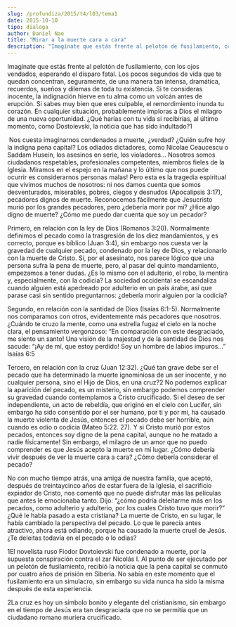 ```yaml
---
slug: /profundiza/2015/t4/l03/tema1
date: 2015-10-10
tipo: dialoga
author: Daniel Nae
title: "Mirar a la muerte cara a cara"
description: "Imagínate que estás frente al pelotón de fusilamiento, con los ojos vendados,  esperando el disparo fatal. Los pocos segundos de vida que te quedan  concentran, seguramente, de una manera tan intensa, dramática, recuerdos,  sueños y dilemas de toda tu existencia. Si te conside..."
---
```


Imagínate que estás frente al pelotón de fusilamiento, con los ojos vendados, esperando el disparo fatal. Los pocos segundos de vida que te quedan concentran, seguramente, de una manera tan intensa, dramática, recuerdos, sueños y dilemas de toda tu existencia. Si te consideras inocente, la indignación hierve en tu alma como un volcán antes de erupción. Si sabes muy bien que eres culpable, el remordimiento inunda tu corazón. En cualquier situación, probablemente imploras a Dios el milagro de una nueva oportunidad. ¿Qué harías con tu vida si recibirías, al último momento, como Dostoievski, la noticia que has sido indultado?1

 Nos cuesta imaginarnos condenados a muerte, ¿verdad? ¿Quién sufre hoy la indigna pena capital? Los odiados dictadores, como Nicolae Ceaucescu o Saddam Husein, los asesinos en serie, los violadores… Nosotros somos ciudadanos respetables, profesionales competentes, miembros fieles de la Iglesia. Miramos en el espejo en la mañana y lo último que nos puede ocurrir es considerarnos personas malas! Pero esta es la tragedia espiritual que vivimos muchos de nosotros: ni nos damos cuenta que somos desventurados, miserables, pobres, ciegos y desnudos (Apocalipsis 3:17), pecadores dignos de muerte. Reconocemos fácilmente que Jesucristo murió por los grandes pecadores, pero ¿debería morir por mí? ¿Hice algo digno de muerte? ¿Cómo me puedo dar cuenta que soy un pecador?

Primero, en relación con la ley de Dios (Romanos 3:20). Normalmente definimos el pecado como la trasgresión de los diez mandamientos, y es correcto, porque es bíblico (Juan 3:4), sin embargo nos cuesta ver la gravedad de cualquier pecado, condenado por la ley de Dios, y relacionarlo con la muerte de Cristo. Si, por el asesinato, nos parece lógico que una persona sufra la pena de muerte, pero, al pasar del quinto mandamiento, empezamos a tener dudas. ¿Es lo mismo con el adulterio, el robo, la mentira y, especialmente, con la codicia? La sociedad occidental se escandaliza cuando alguien está apedreado por adulterio en un país árabe, así que parase casi sin sentido preguntarnos: ¿debería morir alguien por la codicia?

Segundo, en relación con la santidad de Dios (Isaías 6:1-5). Normalmente nos comparamos con otros, evidentemente más pecadores que nosotros. ¿Cuándo te cruzo la mente, como una estrella fugaz el cielo en la noche clara, el pensamiento vergonzoso: “En comparación con este desgraciado, me siento un santo! Una visión de la majestad y de la santidad de Dios nos sacude: “¡Ay de mí, que estoy perdido! Soy un hombre de labios impuros…” Isaías 6:5

Tercero, en relación con la cruz (Juan 12:32). ¿Qué tan grave debe ser el pecado que ha determinado la muerte ignominiosa de un ser inocente, y no cualquier persona, sino el Hijo de Dios, en una cruz?2 No podemos explicar la aparición del pecado, es un misterio, sin embargo podemos comprender su gravedad cuando contemplamos a Cristo crucificado. Si el deseo de ser independiente, un acto de rebeldía, que originó en el cielo con Lucifer, sin embargo ha sido consentido por el ser humano, por ti y por mí, ha causado la muerte violenta de Jesús, entonces el pecado debe ser horrible, aún cuando es odio o codicia (Mateo 5:22. 27). Y si Cristo murió por estos pecados, entonces soy digno de la pena capital, aunque no he matado a nadie físicamente! Sin embargo, el milagro de un amor que no puedo comprender es que Jesús acepto la muerte en mi lugar. ¿Cómo debería vivir después de ver la muerte cara a cara? ¿Cómo debería considerar el pecado?

No con mucho tiempo atrás, una amiga de nuestra familia, que aceptó, después de treintaycinco años de estar fuera de la Iglesia, el sacrificio expiador de Cristo, nos comentó que no puede disfrutar más las películas que antes le emocionaba tanto. Dijo: “¿cómo podría deleitarme más en los pecados, como adulterio y adulterio, por los cuales Cristo tuvo que morir?” ¿Qué le había pasado a esta cristiana? La muerte de Cristo, en su lugar, le había cambiado la perspectiva del pecado. Lo que le parecía antes atractivo, ahora está odiando, porque ha causado la muerte cruel de Jesús. ¿Te deleitas todavía en el pecado o lo odias?

1El novelista ruso Fiodor Dovtoievski fue condenado a muerte, por la supuesta conspiración contra el zar Nicolás I. Al punto de ser ejecutado por un pelotón de fusilamiento, recibió la noticia que la pena capital se conmutó por cuatro años de prisión en Siberia. No sabía en este momento que el fusilamiento era un simulacro, sin embargo su vida nunca ha sido la misma después de esta experiencia.

2La cruz es hoy un símbolo bonito y elegante del cristianismo, sin embargo en el tiempo de Jesús era tan desgraciada que no se permitía que un ciudadano romano muriera crucificado.
